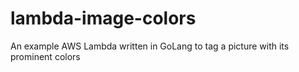 # lambda-image-colors

An example AWS Lambda written in GoLang to tag a picture with its prominent colors
